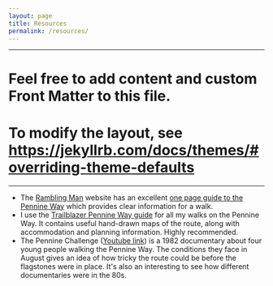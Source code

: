 ```yaml
---
layout: page
title: Resources
permalink: /resources/
---
```

---
# Feel free to add content and custom Front Matter to this file.
# To modify the layout, see https://jekyllrb.com/docs/themes/#overriding-theme-defaults

---
* The [Rambling Man](https://ramblingman.org.uk/) website has an excellent [one page guide to the Pennine Way](https://ramblingman.org.uk/planningatrip/pennine_way/) which provides clear information for a walk.
* I use the [Trailblazer Pennine Way guide](https://www.amazon.co.uk/Pennine-Way-2019-large-scale-Trailblazer/dp/191271602X/) for all my walks on the Pennine Way. It contains useful hand-drawn maps of the route, along with accommodation and planning information. Highly recommended. 
* The Pennine Challenge ([Youtube link](https://www.youtube.com/playlist?list=PLmXMM9pFUbpiCv0mZjX7NUOqKFx2xO5JQ)) is a 1982 documentary about four young people walking the Pennine Way. The conditions they face in August gives an idea of how tricky the route could be before the flagstones were in place. It's also an interesting to see how different documentaries were in the 80s.
  
